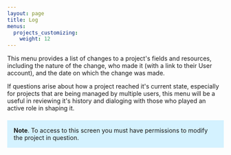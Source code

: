 ```yaml
---
layout: page
title: Log
menus:
  projects_customizing:
    weight: 12
---
```


This menu provides a list of changes to a project's fields and resources, including the nature of the change, who made it (with a link to their User account), and the date on which the change was made.

If questions arise about how a project reached it's current state, especially for projects that are being managed by multiple users, this menu will be a useful in reviewing it's history and dialoging with those who played an active role in shaping it.

<div style="background: #d4f2ff; margin: 20px 0; padding: 15px;">
<strong>Note</strong>. To access to this screen you must have permissions to modify the project in question.
</div>
